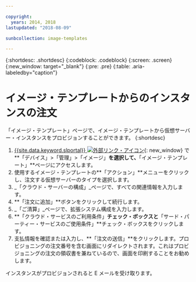 ```yaml
---

copyright:
  years: 2014, 2018
lastupdated: "2018-08-09"

sunbcollection: image-templates

---
```


{:shortdesc: .shortdesc}
{:codeblock: .codeblock}
{:screen: .screen}
{:new_window: target="_blank"}
{:pre: .pre}
{:table: .aria-labeledby="caption"}


# イメージ・テンプレートからのインスタンスの注文

「イメージ・テンプレート」ページで、イメージ・テンプレートから仮想サーバー・インスタンスをプロビジョンすることができます。
{:shortdesc}

1. [{{site.data.keyword.slportal}} ![外部リンク・アイコン](../../icons/launch-glyph.svg "外部リンク・アイコン")](https://control.softlayer.com/){: new_window} で**「デバイス」>「管理」>「イメージ」**を選択して、**「イメージ・テンプレート」**ページにアクセスします。
2. 使用するイメージ・テンプレートの**「アクション」**メニューをクリックし、注文する仮想サーバーのタイプを選択します。
3. _「クラウド・サーバーの構成」_ページで、すべての関連情報を入力します。
4. **「注文に追加」**ボタンをクリックして続行します。
5. _「ご清算」_ページで、拡張システム構成を入力します。
6. **「クラウド・サービスのご利用条件」**チェック・ボックスと**「サード・パーティー・サービスのご使用条件」**チェック・ボックスをクリックします。
7. 支払情報を確認または入力し、**「注文の送信」**をクリックします。プロビジョニングの注文番号を含む画面にリダイレクトされます。これはプロビジョニングの注文の領収書を兼ねているので、画面を印刷することをお勧めします。

インスタンスがプロビジョンされると E メールを受け取ります。
